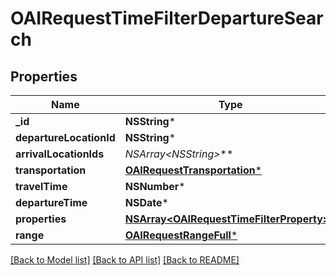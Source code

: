 # OAIRequestTimeFilterDepartureSearch

## Properties
Name | Type | Description | Notes
------------ | ------------- | ------------- | -------------
**_id** | **NSString*** |  | 
**departureLocationId** | **NSString*** |  | 
**arrivalLocationIds** | **NSArray&lt;NSString*&gt;*** |  | 
**transportation** | [**OAIRequestTransportation***](OAIRequestTransportation.md) |  | 
**travelTime** | **NSNumber*** |  | 
**departureTime** | **NSDate*** |  | 
**properties** | [**NSArray&lt;OAIRequestTimeFilterProperty&gt;***](OAIRequestTimeFilterProperty.md) |  | 
**range** | [**OAIRequestRangeFull***](OAIRequestRangeFull.md) |  | [optional] 

[[Back to Model list]](../README.md#documentation-for-models) [[Back to API list]](../README.md#documentation-for-api-endpoints) [[Back to README]](../README.md)


